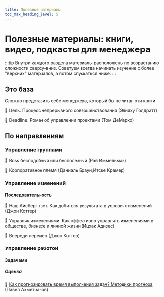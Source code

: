 ```yaml
---
title: Полезные материалы
toc_max_heading_level: 5
---
```


# Полезные материалы: книги, видео, подкасты для менеджера

:::tip
Внутри каждого раздела материалы расположены по возрастанию сложности сверху-вниз. Советуем всегда начинать изучение с более "верхних" материалов, а потом спускаться ниже.
:::

## Это база
Сложно представить себе менеджера, который бы не читал эти книги

:book: Цель. Процесс непрерывного совершенствования (Элияху Голдратт)

:book: Deadline. Роман об управлении проектами (Том ДеМарко)

## По направлениям
### Управление группами
:book: Boss бесподобный или бесполезный (Рэй Иммельман)

:book: Корпоративное племя (Даниэль Браун,Итске Крамер)

### Управление изменений
#### Последовательность
:book: Наш Айсберг тает. Как добиться результата в условиях изменений (Джон Коттер)

:book: Управляя изменениями. Как эффективно управлять изменениями в обществе, бизнесе и личной жизни (Ицхак Адизес)

:book: Впереди перемен (Джон Коттер)

### Управление работой
#### Задачами
##### Оценка
:movie_camera: [Как прогнозировать время выполнения задач? Методики прогноза](https://youtu.be/cw1U5XXXuiI) (Павел Ахметчанов)
